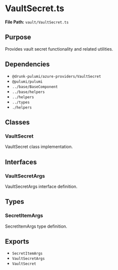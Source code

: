 # VaultSecret.ts

**File Path:** `vault/VaultSecret.ts`

## Purpose

Provides vault secret functionality and related utilities.

## Dependencies

- `@drunk-pulumi/azure-providers/VaultSecret`
- `@pulumi/pulumi`
- `../base/BaseComponent`
- `../base/helpers`
- `../helpers`
- `../types`
- `./helpers`

## Classes

### VaultSecret

VaultSecret class implementation.

## Interfaces

### VaultSecretArgs

VaultSecretArgs interface definition.

## Types

### SecretItemArgs

SecretItemArgs type definition.

## Exports

- `SecretItemArgs`
- `VaultSecretArgs`
- `VaultSecret`
